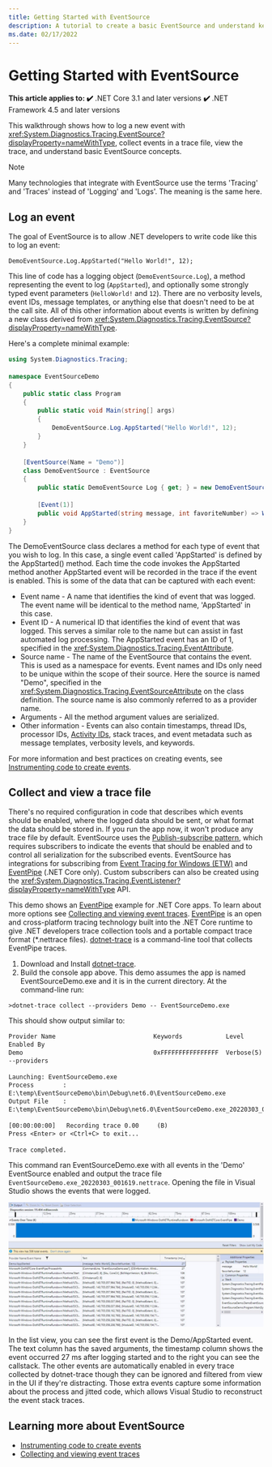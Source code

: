```yaml
---
title: Getting Started with EventSource
description: A tutorial to create a basic EventSource and understand key concepts
ms.date: 02/17/2022
---
```

# Getting Started with EventSource

**This article applies to: ✔️** .NET Core 3.1 and later versions **✔️** .NET Framework 4.5 and later versions

This walkthrough shows how to log a new event with <xref:System.Diagnostics.Tracing.EventSource?displayProperty=nameWithType>,
collect events in a trace file, view the trace, and understand basic EventSource concepts.

> [!NOTE]
> Many technologies that integrate with EventSource use the terms 'Tracing' and 'Traces' instead of 'Logging' and 'Logs'.
> The meaning is the same here.

## Log an event

The goal of EventSource is to allow .NET developers to write code like this to log an event:

```
DemoEventSource.Log.AppStarted("Hello World!", 12);
```

This line of code has a logging object (`DemoEventSource.Log`), a method representing the event to log (`AppStarted`), and
optionally some strongly typed event parameters (`HelloWorld!` and `12`). There are no verbosity levels, event IDs, message
templates, or anything else that doesn't need to be at the call site. All of this other information about events is written
by defining a new class derived from <xref:System.Diagnostics.Tracing.EventSource?displayProperty=nameWithType>.

Here's a complete minimal example:

```C#
using System.Diagnostics.Tracing;

namespace EventSourceDemo
{
    public static class Program
    {
        public static void Main(string[] args)
        {
            DemoEventSource.Log.AppStarted("Hello World!", 12);
        }
    }

    [EventSource(Name = "Demo")]
    class DemoEventSource : EventSource
    {
        public static DemoEventSource Log { get; } = new DemoEventSource();

        [Event(1)]
        public void AppStarted(string message, int favoriteNumber) => WriteEvent(1, message, favoriteNumber);
    }
}
```

The DemoEventSource class declares a method for each type of event that you wish to log. In this case, a single event called 'AppStarted' is defined
by the AppStarted() method. Each time the code invokes the AppStarted method another AppStarted event will be recorded in the trace if the event is enabled.
This is some of the data that can be captured with each event:

- Event name - A name that identifies the kind of event that was logged. The event name will be identical to the method name, 'AppStarted' in this case.
- Event ID - A numerical ID that identifies the kind of event that was logged. This serves a similar role to the name but can assist in fast automated
  log processing. The AppStarted event has an ID of 1, specified in the <xref:System.Diagnostics.Tracing.EventAttribute>.
- Source name - The name of the EventSource that contains the event. This is used as a namespace for events. Event names and IDs only need to
  be unique within the scope of their source. Here the source is named "Demo", specified in the
  <xref:System.Diagnostics.Tracing.EventSourceAttribute> on the class definition. The source name is also commonly referred to as a provider name.
- Arguments - All the method argument values are serialized.
- Other information - Events can also contain timestamps, thread IDs, processor IDs, [Activity IDs](./eventsource-activity-ids.md), stack traces, and event
  metadata such as message templates, verbosity levels, and keywords.

For more information and best practices on creating events, see [Instrumenting code to create events](./eventsource-instrumentation.md).

## Collect and view a trace file

There's no required configuration in code that describes which events should be enabled, where the logged data should be sent,
or what format the data should be stored in. If you run the app now, it won't produce any trace file by default. EventSource uses the
[Publish-subscribe pattern](https://en.wikipedia.org/wiki/Publish%E2%80%93subscribe_pattern), which requires subscribers to indicate the events
that should be enabled and to control all serialization for the subscribed events. EventSource has integrations for subscribing from
[Event Tracing for Windows (ETW)](/windows/win32/etw/event-tracing-portal) and [EventPipe](./eventpipe.md) (.NET Core only).
Custom subscribers can also be created using the <xref:System.Diagnostics.Tracing.EventListener?displayProperty=nameWithType> API.

This demo shows an [EventPipe](./eventpipe.md) example for .NET Core apps. To learn about more options see
[Collecting and viewing event traces](./eventsource-collect-and-view-traces.md). [EventPipe](./eventpipe.md) is an open and cross-platform tracing
technology built into the .NET Core runtime to give .NET developers trace collection tools and a portable compact trace
format (*.nettrace files). [dotnet-trace](./dotnet-trace.md) is a command-line tool that collects EventPipe traces.

1. Download and Install [dotnet-trace](./dotnet-trace.md#install).
1. Build the console app above. This demo assumes the app is named EventSourceDemo.exe and it is in the current directory. At the command-line run:

```dotnetcli
>dotnet-trace collect --providers Demo -- EventSourceDemo.exe
```

This should show output similar to:

```dotnetcli
Provider Name                           Keywords            Level               Enabled By
Demo                                    0xFFFFFFFFFFFFFFFF  Verbose(5)          --providers

Launching: EventSourceDemo.exe
Process        : E:\temp\EventSourceDemo\bin\Debug\net6.0\EventSourceDemo.exe
Output File    : E:\temp\EventSourceDemo\bin\Debug\net6.0\EventSourceDemo.exe_20220303_001619.nettrace

[00:00:00:00]   Recording trace 0.00     (B)
Press <Enter> or <Ctrl+C> to exit...

Trace completed.
```

This command ran EventSourceDemo.exe with all events in the 'Demo' EventSource enabled and output the trace file `EventSourceDemo.exe_20220303_001619.nettrace`.
Opening the file in Visual Studio shows the events that were logged.

[![Visual Studio nettrace file](media/vs-nettrace-events.jpg)](media/vs-nettrace-events.jpg)

In the list view, you can see the first event is the Demo/AppStarted event. The text column has the saved arguments, the timestamp column shows the event
occurred 27 ms after logging started and to the right you can see the callstack. The other events are automatically enabled in every trace collected by
dotnet-trace though they can be ignored and filtered from view in the UI if they're distracting. Those extra events capture some information about the
process and jitted code, which allows Visual Studio to reconstruct the event stack traces.

## Learning more about EventSource

- [Instrumenting code to create events](./eventsource-instrumentation.md)
- [Collecting and viewing event traces](./eventsource-collect-and-view-traces.md)

